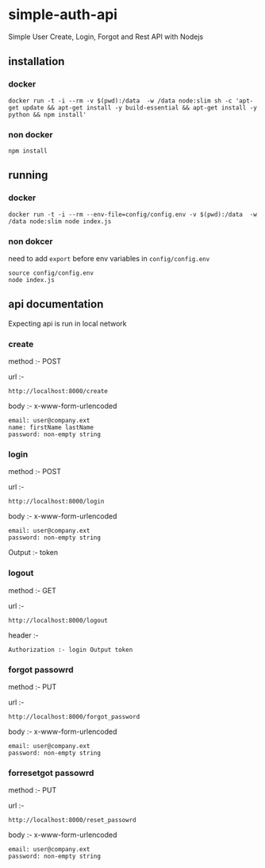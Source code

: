 # simple-auth-api
Simple User Create, Login, Forgot and Rest API with Nodejs

## installation

### docker

```
docker run -t -i --rm -v $(pwd):/data  -w /data node:slim sh -c 'apt-get update && apt-get install -y build-essential && apt-get install -y python && npm install'
```

### non docker

```
npm install
```

## running 

### docker

```
docker run -t -i --rm --env-file=config/config.env -v $(pwd):/data  -w /data node:slim node index.js
```

### non dokcer

need to add `export` before env variables in `config/config.env`

```
source config/config.env
node index.js
```

## api documentation

Expecting api is run in local network

### create

method :- POST

url :-
```
http://localhost:8000/create
```

body :-
x-www-form-urlencoded
```
email: user@company.ext
name: firstName lastName
password: non-empty string
```

### login

method :- POST

url :-
```
http://localhost:8000/login
```

body :-
x-www-form-urlencoded
```
email: user@company.ext
password: non-empty string
```

Output :- token

### logout

method :- GET

url :-
```
http://localhost:8000/logout
```

header :- 
```
Authorization :- login Output token
```
### forgot passowrd

method :- PUT

url :-
```
http://localhost:8000/forgot_password
```

body :-
x-www-form-urlencoded
```
email: user@company.ext
password: non-empty string
```

### forresetgot passowrd

method :- PUT

url :-
```
http://localhost:8000/reset_passowrd
```

body :-
x-www-form-urlencoded
```
email: user@company.ext
password: non-empty string
```

